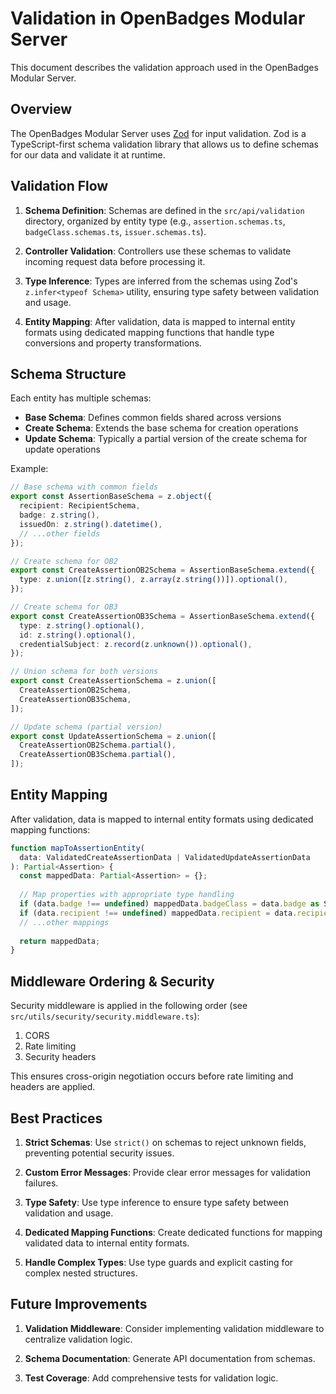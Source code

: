 # Validation in OpenBadges Modular Server

This document describes the validation approach used in the OpenBadges Modular Server.

## Overview

The OpenBadges Modular Server uses [Zod](https://github.com/colinhacks/zod) for input validation. Zod is a TypeScript-first schema validation library that allows us to define schemas for our data and validate it at runtime.

## Validation Flow

1. **Schema Definition**: Schemas are defined in the `src/api/validation` directory, organized by entity type (e.g., `assertion.schemas.ts`, `badgeClass.schemas.ts`, `issuer.schemas.ts`).

2. **Controller Validation**: Controllers use these schemas to validate incoming request data before processing it.

3. **Type Inference**: Types are inferred from the schemas using Zod's `z.infer<typeof Schema>` utility, ensuring type safety between validation and usage.

4. **Entity Mapping**: After validation, data is mapped to internal entity formats using dedicated mapping functions that handle type conversions and property transformations.

## Schema Structure

Each entity has multiple schemas:

- **Base Schema**: Defines common fields shared across versions
- **Create Schema**: Extends the base schema for creation operations
- **Update Schema**: Typically a partial version of the create schema for update operations

Example:

```typescript
// Base schema with common fields
export const AssertionBaseSchema = z.object({
  recipient: RecipientSchema,
  badge: z.string(),
  issuedOn: z.string().datetime(),
  // ...other fields
});

// Create schema for OB2
export const CreateAssertionOB2Schema = AssertionBaseSchema.extend({
  type: z.union([z.string(), z.array(z.string())]).optional(),
});

// Create schema for OB3
export const CreateAssertionOB3Schema = AssertionBaseSchema.extend({
  type: z.string().optional(),
  id: z.string().optional(),
  credentialSubject: z.record(z.unknown()).optional(),
});

// Union schema for both versions
export const CreateAssertionSchema = z.union([
  CreateAssertionOB2Schema,
  CreateAssertionOB3Schema,
]);

// Update schema (partial version)
export const UpdateAssertionSchema = z.union([
  CreateAssertionOB2Schema.partial(),
  CreateAssertionOB3Schema.partial(),
]);
```

## Entity Mapping

After validation, data is mapped to internal entity formats using dedicated mapping functions:

```typescript
function mapToAssertionEntity(
  data: ValidatedCreateAssertionData | ValidatedUpdateAssertionData
): Partial<Assertion> {
  const mappedData: Partial<Assertion> = {};
  
  // Map properties with appropriate type handling
  if (data.badge !== undefined) mappedData.badgeClass = data.badge as Shared.IRI;
  if (data.recipient !== undefined) mappedData.recipient = data.recipient as OB2.IdentityObject | OB3.CredentialSubject;
  // ...other mappings
  
  return mappedData;
}
```

## Middleware Ordering & Security

Security middleware is applied in the following order (see `src/utils/security/security.middleware.ts`):

1. CORS
2. Rate limiting
3. Security headers

This ensures cross-origin negotiation occurs before rate limiting and headers are applied.

## Best Practices

1. **Strict Schemas**: Use `strict()` on schemas to reject unknown fields, preventing potential security issues.

2. **Custom Error Messages**: Provide clear error messages for validation failures.

3. **Type Safety**: Use type inference to ensure type safety between validation and usage.

4. **Dedicated Mapping Functions**: Create dedicated functions for mapping validated data to internal entity formats.

5. **Handle Complex Types**: Use type guards and explicit casting for complex nested structures.

## Future Improvements

1. **Validation Middleware**: Consider implementing validation middleware to centralize validation logic.

2. **Schema Documentation**: Generate API documentation from schemas.

3. **Test Coverage**: Add comprehensive tests for validation logic.
